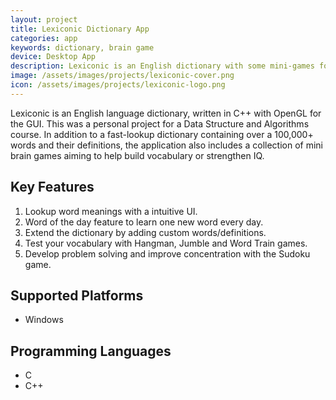 ```yaml
---
layout: project
title: Lexiconic Dictionary App
categories: app
keywords: dictionary, brain game
device: Desktop App
description: Lexiconic is an English dictionary with some mini-games for vocabulary and IQ.
image: /assets/images/projects/lexiconic-cover.png
icon: /assets/images/projects/lexiconic-logo.png
---
```


Lexiconic is an English language dictionary, written in C++ with OpenGL for the GUI. This was a personal project for a Data Structure and Algorithms course. In addition to a fast-lookup dictionary containing over a 100,000+ words and their definitions, the application also includes a collection of mini brain games aiming to help build vocabulary or strengthen IQ.

## Key Features
1. Lookup word meanings with a intuitive UI.
2. Word of the day feature to learn one new word every day.
3. Extend the dictionary by adding custom words/definitions.
4. Test your vocabulary with Hangman, Jumble and Word Train games.
5. Develop problem solving and improve concentration with the Sudoku game.

## Supported Platforms
- Windows

## Programming Languages
- C
- C++
